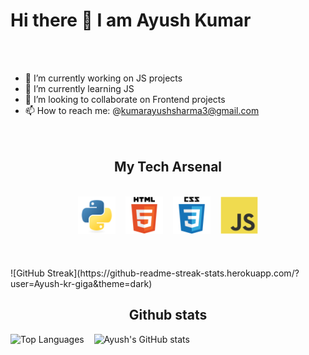# Hi there 👋 I am Ayush Kumar 

<br><br>
- 🔭 I’m currently working on JS projects
- 🌱 I’m currently learning JS
- 👯 I’m looking to collaborate on Frontend projects
-  📫 How to reach me: @kumarayushsharma3@gmail.com
<br><br><br>

<h2 align="center"> My Tech Arsenal </h2>
<br>
<div align="center">
<a href="https://python.org"><img src="https://raw.githubusercontent.com/devicons/devicon/master/icons/python/python-original.svg" alt="python" width="60" height="60"/></a> 
&nbsp;&nbsp;
<a href="https://developer.mozilla.org/en-US/docs/Web/HTML"><img src="https://raw.githubusercontent.com/devicons/devicon/master/icons/html5/html5-original-wordmark.svg" alt="html5" width="60" height="60"/></a>
  &nbsp;&nbsp;
<a href="https://developer.mozilla.org/en-US/docs/Web/CSS"><img src="https://raw.githubusercontent.com/devicons/devicon/master/icons/css3/css3-original-wordmark.svg" alt="css3" width="60" height="60"/></a>
  &nbsp;&nbsp;
<a href="https://developer.mozilla.org/en-US/docs/Web/JavaScript"><img src="https://raw.githubusercontent.com/devicons/devicon/master/icons/javascript/javascript-original.svg" alt="javascript" width="60" height="60"/></a>
</div>
<br><br><br>
![GitHub Streak](https://github-readme-streak-stats.herokuapp.com/?user=Ayush-kr-giga&theme=dark)

<h2 align="center">Github stats</h2>


![Top Languages](https://github-readme-stats.vercel.app/api/top-langs/?username=Ayush-kr-giga&layout=compact&theme=dracula)
&nbsp;&nbsp;
![Ayush's GitHub stats](https://github-readme-stats.vercel.app/api?username=Ayush-kr-giga&theme=dark&show_icons=true)

<!--
**Ayush-kr-giga/Ayush-kr-giga** is a ✨ _special_ ✨ repository because its `README.md` (this file) appears on your GitHub profile.

Here are some ideas to get you started:

- 🔭 I’m currently working on ...
- 🌱 I’m currently learning ...
- 👯 I’m looking to collaborate on ...
- 🤔 I’m looking for help with ...
- 💬 Ask me about ...
- 📫 How to reach me: ...
- 😄 Pronouns: ...
- ⚡ Fun fact: ...
-->
